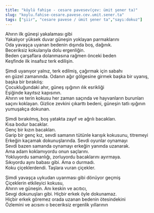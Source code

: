 ```yaml
---
title: "köylü fahişe - cesare pavesev(çev: ümit şener ta)"
slug: "koylu.fahise-cesare.pavese.cev.umit.sener.ta"
tags: ["şiir", "cesare pavese / ümit şener ta","sayı:dokuz"]
---
```

Ahırın ilk güneşi yakalaması gibi  
Yakalıyor yüksek duvar güneşin yoklayan parmaklarını\
Oda yavaşça uyanan bedenin dışında boş, dağınık.\
Beceriksiz kokularıyla dolu ergenliğin.\
Beden çarşaflara dolanmasına rağmen önceki beden\
Keşfinde ilk insafsız terk edilişin.

Şimdi uyanıyor yalnız, terk edilmiş, çağırmak için sabahı\
en güzel zamanında. Odanın ağır gölgesine girmek başka bir uyanış,\
başka bir bırakılış:\
Çocukluğundaki ahır, güneş ışığının ılık esrikliği\
Eşiğinde kayıtsız kapısının.\
Ahırın ve terin kokusu her zaman saçında ve hayvanların burunları\
saçını koklayan. Gizlice zevkini çıkarttı bedeni, güneşin tatlı
ışığının\
yumuşakça dokunan.

Şimdi bırakılmış, boş yatakta zayıf ve ağrılı bacakları.\
Kısa bodur bacaklar.\
Genç bir kızın bacakları.\
Garip bir genç kız, sevdi samanın tütünle karışık kokusunu, titremeyi\
Erkeğin kaçamak dokunuşlarında. Sevdi oyunlar oynamayı\
Sevdi bazen samanda oynamayı erkeğin yanında uzanarak.\
Ama adam koklamıyordu onun saçlarını.\
Yokluyordu samanlığı, zorluyordu bacaklarını ayırmaya.\
Sıkıyordu aynı babası gibi. Ama o durmadı.\
Koku çiçeklerdendi. Taşlara vuran çiçekler.

Şimdi yavaşça uykudan uyanması gibi dönüyor geçmiş\
Çiçeklerin etkileyici kokusu,\
Ahırın ve güneşin. Anı keskin ve acıtıcı,\
Sevgi dokunuşları gibi. Hiçbir erkek öyle dokunamaz.\
Hiçbir erkek göremez orada uzanan bedenin ötesindekini\
Özlemini ve acısını o beceriksiz ergenlik yıllarının
